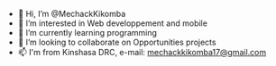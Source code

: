 - 👋 Hi, I’m @MechackKikomba
- 👀 I’m interested in Web developpement and mobile
- 🌱 I’m currently learning programming
- 💞️ I’m looking to collaborate on Opportunities projects
- 📫 I'm from Kinshasa DRC, e-mail: mechackkikomba17@gmail.com

<!---
MechackKikomba/MechackKikomba is a ✨ special ✨ repository because its `README.md` (this file) appears on your GitHub profile.
You can click the Preview link to take a look at your changes.
--->
